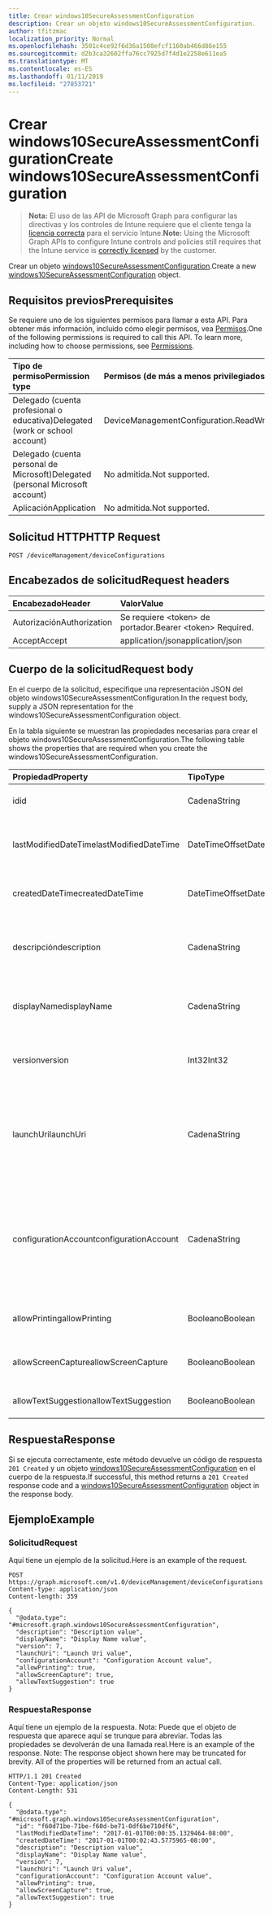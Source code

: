 ```yaml
---
title: Crear windows10SecureAssessmentConfiguration
description: Crear un objeto windows10SecureAssessmentConfiguration.
author: tfitzmac
localization_priority: Normal
ms.openlocfilehash: 3501c4ce92f6d36a1508efcf1160ab466d86e155
ms.sourcegitcommit: d2b3ca32602ffa76cc7925d7f4d1e2258e611ea5
ms.translationtype: MT
ms.contentlocale: es-ES
ms.lasthandoff: 01/11/2019
ms.locfileid: "27853721"
---
```

# <a name="create-windows10secureassessmentconfiguration"></a><span data-ttu-id="be5a0-103">Crear windows10SecureAssessmentConfiguration</span><span class="sxs-lookup"><span data-stu-id="be5a0-103">Create windows10SecureAssessmentConfiguration</span></span>

> <span data-ttu-id="be5a0-104">**Nota:** El uso de las API de Microsoft Graph para configurar las directivas y los controles de Intune requiere que el cliente tenga la [licencia correcta](https://go.microsoft.com/fwlink/?linkid=839381) para el servicio Intune.</span><span class="sxs-lookup"><span data-stu-id="be5a0-104">**Note:** Using the Microsoft Graph APIs to configure Intune controls and policies still requires that the Intune service is [correctly licensed](https://go.microsoft.com/fwlink/?linkid=839381) by the customer.</span></span>

<span data-ttu-id="be5a0-105">Crear un objeto [windows10SecureAssessmentConfiguration](../resources/intune-deviceconfig-windows10secureassessmentconfiguration.md).</span><span class="sxs-lookup"><span data-stu-id="be5a0-105">Create a new [windows10SecureAssessmentConfiguration](../resources/intune-deviceconfig-windows10secureassessmentconfiguration.md) object.</span></span>
## <a name="prerequisites"></a><span data-ttu-id="be5a0-106">Requisitos previos</span><span class="sxs-lookup"><span data-stu-id="be5a0-106">Prerequisites</span></span>
<span data-ttu-id="be5a0-p101">Se requiere uno de los siguientes permisos para llamar a esta API. Para obtener más información, incluido cómo elegir permisos, vea [Permisos](/graph/permissions-reference).</span><span class="sxs-lookup"><span data-stu-id="be5a0-p101">One of the following permissions is required to call this API. To learn more, including how to choose permissions, see [Permissions](/graph/permissions-reference).</span></span>

|<span data-ttu-id="be5a0-109">Tipo de permiso</span><span class="sxs-lookup"><span data-stu-id="be5a0-109">Permission type</span></span>|<span data-ttu-id="be5a0-110">Permisos (de más a menos privilegiados)</span><span class="sxs-lookup"><span data-stu-id="be5a0-110">Permissions (from most to least privileged)</span></span>|
|:---|:---|
|<span data-ttu-id="be5a0-111">Delegado (cuenta profesional o educativa)</span><span class="sxs-lookup"><span data-stu-id="be5a0-111">Delegated (work or school account)</span></span>|<span data-ttu-id="be5a0-112">DeviceManagementConfiguration.ReadWrite.All</span><span class="sxs-lookup"><span data-stu-id="be5a0-112">DeviceManagementConfiguration.ReadWrite.All</span></span>|
|<span data-ttu-id="be5a0-113">Delegado (cuenta personal de Microsoft)</span><span class="sxs-lookup"><span data-stu-id="be5a0-113">Delegated (personal Microsoft account)</span></span>|<span data-ttu-id="be5a0-114">No admitida.</span><span class="sxs-lookup"><span data-stu-id="be5a0-114">Not supported.</span></span>|
|<span data-ttu-id="be5a0-115">Aplicación</span><span class="sxs-lookup"><span data-stu-id="be5a0-115">Application</span></span>|<span data-ttu-id="be5a0-116">No admitida.</span><span class="sxs-lookup"><span data-stu-id="be5a0-116">Not supported.</span></span>|

## <a name="http-request"></a><span data-ttu-id="be5a0-117">Solicitud HTTP</span><span class="sxs-lookup"><span data-stu-id="be5a0-117">HTTP Request</span></span>
<!-- {
  "blockType": "ignored"
}
-->
``` http
POST /deviceManagement/deviceConfigurations
```

## <a name="request-headers"></a><span data-ttu-id="be5a0-118">Encabezados de solicitud</span><span class="sxs-lookup"><span data-stu-id="be5a0-118">Request headers</span></span>
|<span data-ttu-id="be5a0-119">Encabezado</span><span class="sxs-lookup"><span data-stu-id="be5a0-119">Header</span></span>|<span data-ttu-id="be5a0-120">Valor</span><span class="sxs-lookup"><span data-stu-id="be5a0-120">Value</span></span>|
|:---|:---|
|<span data-ttu-id="be5a0-121">Autorización</span><span class="sxs-lookup"><span data-stu-id="be5a0-121">Authorization</span></span>|<span data-ttu-id="be5a0-122">Se requiere &lt;token&gt; de portador.</span><span class="sxs-lookup"><span data-stu-id="be5a0-122">Bearer &lt;token&gt; Required.</span></span>|
|<span data-ttu-id="be5a0-123">Accept</span><span class="sxs-lookup"><span data-stu-id="be5a0-123">Accept</span></span>|<span data-ttu-id="be5a0-124">application/json</span><span class="sxs-lookup"><span data-stu-id="be5a0-124">application/json</span></span>|

## <a name="request-body"></a><span data-ttu-id="be5a0-125">Cuerpo de la solicitud</span><span class="sxs-lookup"><span data-stu-id="be5a0-125">Request body</span></span>
<span data-ttu-id="be5a0-126">En el cuerpo de la solicitud, especifique una representación JSON del objeto windows10SecureAssessmentConfiguration.</span><span class="sxs-lookup"><span data-stu-id="be5a0-126">In the request body, supply a JSON representation for the windows10SecureAssessmentConfiguration object.</span></span>

<span data-ttu-id="be5a0-127">En la tabla siguiente se muestran las propiedades necesarias para crear el objeto windows10SecureAssessmentConfiguration.</span><span class="sxs-lookup"><span data-stu-id="be5a0-127">The following table shows the properties that are required when you create the windows10SecureAssessmentConfiguration.</span></span>

|<span data-ttu-id="be5a0-128">Propiedad</span><span class="sxs-lookup"><span data-stu-id="be5a0-128">Property</span></span>|<span data-ttu-id="be5a0-129">Tipo</span><span class="sxs-lookup"><span data-stu-id="be5a0-129">Type</span></span>|<span data-ttu-id="be5a0-130">Descripción</span><span class="sxs-lookup"><span data-stu-id="be5a0-130">Description</span></span>|
|:---|:---|:---|
|<span data-ttu-id="be5a0-131">id</span><span class="sxs-lookup"><span data-stu-id="be5a0-131">id</span></span>|<span data-ttu-id="be5a0-132">Cadena</span><span class="sxs-lookup"><span data-stu-id="be5a0-132">String</span></span>|<span data-ttu-id="be5a0-133">Clave de la entidad.</span><span class="sxs-lookup"><span data-stu-id="be5a0-133">Key of the entity.</span></span> <span data-ttu-id="be5a0-134">Heredado de [deviceConfiguration](../resources/intune-deviceconfig-deviceconfiguration.md)</span><span class="sxs-lookup"><span data-stu-id="be5a0-134">Inherited from [deviceConfiguration](../resources/intune-deviceconfig-deviceconfiguration.md)</span></span>|
|<span data-ttu-id="be5a0-135">lastModifiedDateTime</span><span class="sxs-lookup"><span data-stu-id="be5a0-135">lastModifiedDateTime</span></span>|<span data-ttu-id="be5a0-136">DateTimeOffset</span><span class="sxs-lookup"><span data-stu-id="be5a0-136">DateTimeOffset</span></span>|<span data-ttu-id="be5a0-137">Fecha y hora en la que se modificó el objeto por última vez.</span><span class="sxs-lookup"><span data-stu-id="be5a0-137">DateTime the object was last modified.</span></span> <span data-ttu-id="be5a0-138">Heredado de [deviceConfiguration](../resources/intune-deviceconfig-deviceconfiguration.md)</span><span class="sxs-lookup"><span data-stu-id="be5a0-138">Inherited from [deviceConfiguration](../resources/intune-deviceconfig-deviceconfiguration.md)</span></span>|
|<span data-ttu-id="be5a0-139">createdDateTime</span><span class="sxs-lookup"><span data-stu-id="be5a0-139">createdDateTime</span></span>|<span data-ttu-id="be5a0-140">DateTimeOffset</span><span class="sxs-lookup"><span data-stu-id="be5a0-140">DateTimeOffset</span></span>|<span data-ttu-id="be5a0-141">Fecha y hora en la que se creó el objeto.</span><span class="sxs-lookup"><span data-stu-id="be5a0-141">DateTime the object was created.</span></span> <span data-ttu-id="be5a0-142">Heredado de [deviceConfiguration](../resources/intune-deviceconfig-deviceconfiguration.md)</span><span class="sxs-lookup"><span data-stu-id="be5a0-142">Inherited from [deviceConfiguration](../resources/intune-deviceconfig-deviceconfiguration.md)</span></span>|
|<span data-ttu-id="be5a0-143">descripción</span><span class="sxs-lookup"><span data-stu-id="be5a0-143">description</span></span>|<span data-ttu-id="be5a0-144">Cadena</span><span class="sxs-lookup"><span data-stu-id="be5a0-144">String</span></span>|<span data-ttu-id="be5a0-145">Descripción proporcionada por el administrador de la configuración del dispositivo.</span><span class="sxs-lookup"><span data-stu-id="be5a0-145">Admin provided description of the Device Configuration.</span></span> <span data-ttu-id="be5a0-146">Heredado de [deviceConfiguration](../resources/intune-deviceconfig-deviceconfiguration.md)</span><span class="sxs-lookup"><span data-stu-id="be5a0-146">Inherited from [deviceConfiguration](../resources/intune-deviceconfig-deviceconfiguration.md)</span></span>|
|<span data-ttu-id="be5a0-147">displayName</span><span class="sxs-lookup"><span data-stu-id="be5a0-147">displayName</span></span>|<span data-ttu-id="be5a0-148">Cadena</span><span class="sxs-lookup"><span data-stu-id="be5a0-148">String</span></span>|<span data-ttu-id="be5a0-149">Nombre proporcionado por el administrador de la configuración del dispositivo.</span><span class="sxs-lookup"><span data-stu-id="be5a0-149">Admin provided name of the device configuration.</span></span> <span data-ttu-id="be5a0-150">Heredado de [deviceConfiguration](../resources/intune-deviceconfig-deviceconfiguration.md)</span><span class="sxs-lookup"><span data-stu-id="be5a0-150">Inherited from [deviceConfiguration](../resources/intune-deviceconfig-deviceconfiguration.md)</span></span>|
|<span data-ttu-id="be5a0-151">version</span><span class="sxs-lookup"><span data-stu-id="be5a0-151">version</span></span>|<span data-ttu-id="be5a0-152">Int32</span><span class="sxs-lookup"><span data-stu-id="be5a0-152">Int32</span></span>|<span data-ttu-id="be5a0-153">Versión de la configuración del dispositivo.</span><span class="sxs-lookup"><span data-stu-id="be5a0-153">Version of the device configuration.</span></span> <span data-ttu-id="be5a0-154">Heredado de [deviceConfiguration](../resources/intune-deviceconfig-deviceconfiguration.md)</span><span class="sxs-lookup"><span data-stu-id="be5a0-154">Inherited from [deviceConfiguration](../resources/intune-deviceconfig-deviceconfiguration.md)</span></span>|
|<span data-ttu-id="be5a0-155">launchUri</span><span class="sxs-lookup"><span data-stu-id="be5a0-155">launchUri</span></span>|<span data-ttu-id="be5a0-156">Cadena</span><span class="sxs-lookup"><span data-stu-id="be5a0-156">String</span></span>|<span data-ttu-id="be5a0-157">Vínculo de dirección URL a una evaluación que se carga automáticamente al iniciar el explorador de evaluaciones seguras.</span><span class="sxs-lookup"><span data-stu-id="be5a0-157">Url link to an assessment that's automatically loaded when the secure assessment browser is launched.</span></span> <span data-ttu-id="be5a0-158">Tiene que ser una dirección URL válida (http\[s\]://msdn.microsoft.com/).</span><span class="sxs-lookup"><span data-stu-id="be5a0-158">It has to be a valid Url (http\[s\]://msdn.microsoft.com/).</span></span>|
|<span data-ttu-id="be5a0-159">configurationAccount</span><span class="sxs-lookup"><span data-stu-id="be5a0-159">configurationAccount</span></span>|<span data-ttu-id="be5a0-160">Cadena</span><span class="sxs-lookup"><span data-stu-id="be5a0-160">String</span></span>|<span data-ttu-id="be5a0-161">Cuenta usada al configurar el dispositivo Windows para realizar la prueba.</span><span class="sxs-lookup"><span data-stu-id="be5a0-161">The account used to configure the Windows device for taking the test.</span></span> <span data-ttu-id="be5a0-162">El usuario puede ser una cuenta de dominio (dominio\usuario), una cuenta de AAD (nombredeusuario@espacioempresarial.com) o una cuenta local (nombredeusuario).</span><span class="sxs-lookup"><span data-stu-id="be5a0-162">The user can be a domain account (domain\user), an AAD account (username@tenant.com) or a local account (username).</span></span>|
|<span data-ttu-id="be5a0-163">allowPrinting</span><span class="sxs-lookup"><span data-stu-id="be5a0-163">allowPrinting</span></span>|<span data-ttu-id="be5a0-164">Booleano</span><span class="sxs-lookup"><span data-stu-id="be5a0-164">Boolean</span></span>|<span data-ttu-id="be5a0-165">Indica si se va a permitir que la aplicación imprima durante la prueba.</span><span class="sxs-lookup"><span data-stu-id="be5a0-165">Indicates whether or not to allow the app from printing during the test.</span></span>|
|<span data-ttu-id="be5a0-166">allowScreenCapture</span><span class="sxs-lookup"><span data-stu-id="be5a0-166">allowScreenCapture</span></span>|<span data-ttu-id="be5a0-167">Booleano</span><span class="sxs-lookup"><span data-stu-id="be5a0-167">Boolean</span></span>|<span data-ttu-id="be5a0-168">Indica si se va a permitir la funcionalidad de captura de pantalla durante una prueba.</span><span class="sxs-lookup"><span data-stu-id="be5a0-168">Indicates whether or not to allow screen capture capability during a test.</span></span>|
|<span data-ttu-id="be5a0-169">allowTextSuggestion</span><span class="sxs-lookup"><span data-stu-id="be5a0-169">allowTextSuggestion</span></span>|<span data-ttu-id="be5a0-170">Booleano</span><span class="sxs-lookup"><span data-stu-id="be5a0-170">Boolean</span></span>|<span data-ttu-id="be5a0-171">Indica si se van a permitir las sugerencias de texto durante la prueba.</span><span class="sxs-lookup"><span data-stu-id="be5a0-171">Indicates whether or not to allow text suggestions during the test.</span></span>|



## <a name="response"></a><span data-ttu-id="be5a0-172">Respuesta</span><span class="sxs-lookup"><span data-stu-id="be5a0-172">Response</span></span>
<span data-ttu-id="be5a0-173">Si se ejecuta correctamente, este método devuelve un código de respuesta `201 Created` y un objeto [windows10SecureAssessmentConfiguration](../resources/intune-deviceconfig-windows10secureassessmentconfiguration.md) en el cuerpo de la respuesta.</span><span class="sxs-lookup"><span data-stu-id="be5a0-173">If successful, this method returns a `201 Created` response code and a [windows10SecureAssessmentConfiguration](../resources/intune-deviceconfig-windows10secureassessmentconfiguration.md) object in the response body.</span></span>

## <a name="example"></a><span data-ttu-id="be5a0-174">Ejemplo</span><span class="sxs-lookup"><span data-stu-id="be5a0-174">Example</span></span>
### <a name="request"></a><span data-ttu-id="be5a0-175">Solicitud</span><span class="sxs-lookup"><span data-stu-id="be5a0-175">Request</span></span>
<span data-ttu-id="be5a0-176">Aquí tiene un ejemplo de la solicitud.</span><span class="sxs-lookup"><span data-stu-id="be5a0-176">Here is an example of the request.</span></span>
``` http
POST https://graph.microsoft.com/v1.0/deviceManagement/deviceConfigurations
Content-type: application/json
Content-length: 359

{
  "@odata.type": "#microsoft.graph.windows10SecureAssessmentConfiguration",
  "description": "Description value",
  "displayName": "Display Name value",
  "version": 7,
  "launchUri": "Launch Uri value",
  "configurationAccount": "Configuration Account value",
  "allowPrinting": true,
  "allowScreenCapture": true,
  "allowTextSuggestion": true
}
```

### <a name="response"></a><span data-ttu-id="be5a0-177">Respuesta</span><span class="sxs-lookup"><span data-stu-id="be5a0-177">Response</span></span>
<span data-ttu-id="be5a0-p110">Aquí tiene un ejemplo de la respuesta. Nota: Puede que el objeto de respuesta que aparece aquí se trunque para abreviar. Todas las propiedades se devolverán de una llamada real.</span><span class="sxs-lookup"><span data-stu-id="be5a0-p110">Here is an example of the response. Note: The response object shown here may be truncated for brevity. All of the properties will be returned from an actual call.</span></span>
``` http
HTTP/1.1 201 Created
Content-Type: application/json
Content-Length: 531

{
  "@odata.type": "#microsoft.graph.windows10SecureAssessmentConfiguration",
  "id": "f60d71be-71be-f60d-be71-0df6be710df6",
  "lastModifiedDateTime": "2017-01-01T00:00:35.1329464-08:00",
  "createdDateTime": "2017-01-01T00:02:43.5775965-08:00",
  "description": "Description value",
  "displayName": "Display Name value",
  "version": 7,
  "launchUri": "Launch Uri value",
  "configurationAccount": "Configuration Account value",
  "allowPrinting": true,
  "allowScreenCapture": true,
  "allowTextSuggestion": true
}
```



